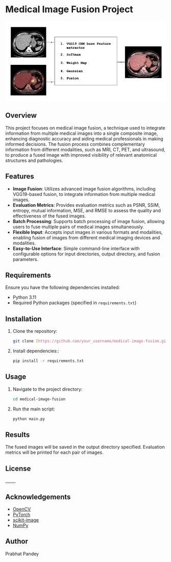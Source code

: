# Medical Image Fusion Project

![Medical Image Fusion](Other/explan1.jpg)

## Overview

This project focuses on medical image fusion, a technique used to integrate information from multiple medical images into a single composite image, enhancing diagnostic accuracy and aiding medical professionals in making informed decisions. The fusion process combines complementary information from different modalities, such as MRI, CT, PET, and ultrasound, to produce a fused image with improved visibility of relevant anatomical structures and pathologies.

## Features

- **Image Fusion**: Utilizes advanced image fusion algorithms, including VGG19-based fusion, to integrate information from multiple medical images.
- **Evaluation Metrics**: Provides evaluation metrics such as PSNR, SSIM, entropy, mutual information, MSE, and RMSE to assess the quality and effectiveness of the fused images.
- **Batch Processing**: Supports batch processing of image fusion, allowing users to fuse multiple pairs of medical images simultaneously.
- **Flexible Input**: Accepts input images in various formats and modalities, enabling fusion of images from different medical imaging devices and modalities.
- **Easy-to-Use Interface**: Simple command-line interface with configurable options for input directories, output directory, and fusion parameters.

## Requirements

Ensure you have the following dependencies installed:

- Python 3.11
- Required Python packages (specified in `requirements.txt`)

## Installation

1. Clone the repository:

   ```bash
   git clone [https://github.com/your_username/medical-image-fusion.git](https://github.com/prabhatpps/Medical_image_fusion_using_VGG19.git)

2. Install dependencies::

   ```bash
   pip install -r requirements.txt
   

## Usage
1. Navigate to the project directory:

   ```bash
   cd medical-image-fusion

2. Run the main script:

   ```bash
   python main.py
   
## Results

The fused images will be saved in the output directory specified. Evaluation metrics will be printed for each pair of images.

## License

,,,,,,,,

## Acknowledgements

- [OpenCV](https://opencv.org/)
- [PyTorch](https://pytorch.org/)
- [scikit-image](https://scikit-image.org/)
- [NumPy](https://numpy.org/)

## Author

Prabhat Pandey


